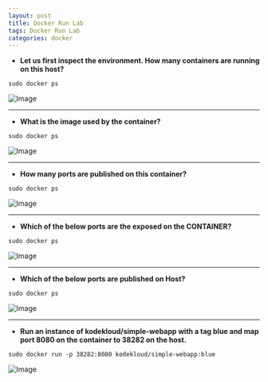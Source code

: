 ```yaml
---
layout: post
title: Docker Run Lab
tags: Docker Run Lab
categories: docker
---
```


- **Let us first inspect the environment. How many containers are running on this host?**

`sudo docker ps`

![Image](/img/dokcerq1.png)

---

- **What is the image used by the container?**

`sudo docker ps`

![Image](/img/dokcerq2.png)

---

- **How many ports are published on this container?**

`sudo docker ps`

![Image](/img/dokcerq3.png)

---

- **Which of the below ports are the exposed on the CONTAINER?**

`sudo docker ps`

![Image](/img/dokcerq4.png)

---

- **Which of the below ports are published on Host?**

`sudo docker ps`

![Image](/img/dokcerq5.png)

---

- **Run an instance of kodekloud/simple-webapp with a tag blue and map port 8080 on the container to 38282 on the host.**

`sudo docker run -p 38282:8080 kodekloud/simple-webapp:blue`

![Image](/img/dokcerq6.png)
